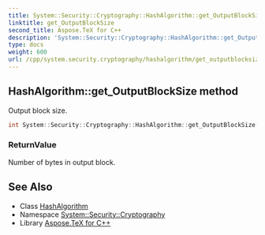 ```yaml
---
title: System::Security::Cryptography::HashAlgorithm::get_OutputBlockSize method
linktitle: get_OutputBlockSize
second_title: Aspose.TeX for C++
description: 'System::Security::Cryptography::HashAlgorithm::get_OutputBlockSize method. Output block size in C++.'
type: docs
weight: 600
url: /cpp/system.security.cryptography/hashalgorithm/get_outputblocksize/
---
```

## HashAlgorithm::get_OutputBlockSize method


Output block size.

```cpp
int System::Security::Cryptography::HashAlgorithm::get_OutputBlockSize() override
```


### ReturnValue

Number of bytes in output block.

## See Also

* Class [HashAlgorithm](../)
* Namespace [System::Security::Cryptography](../../)
* Library [Aspose.TeX for C++](../../../)
